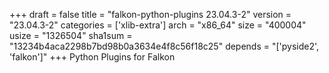 +++
draft = false
title = "falkon-python-plugins 23.04.3-2"
version = "23.04.3-2"
categories = ['xlib-extra']
arch = "x86_64"
size = "400004"
usize = "1326504"
sha1sum = "13234b4aca2298b7bd98b0a3634e4f8c56f18c25"
depends = "['pyside2', 'falkon']"
+++
Python Plugins for Falkon